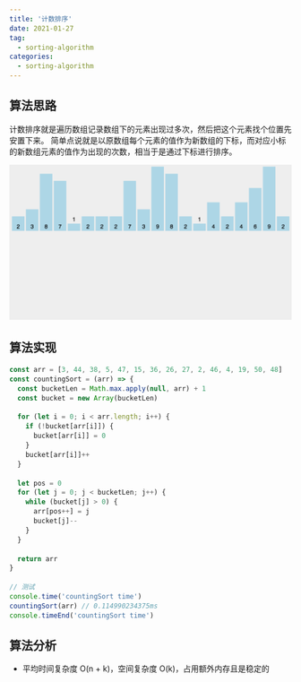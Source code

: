 ```yaml
---
title: '计数排序'
date: 2021-01-27
tag:
  - sorting-algorithm
categories:
  - sorting-algorithm
---
```


## 算法思路

计数排序就是遍历数组记录数组下的元素出现过多次，然后把这个元素找个位置先安置下来。
简单点说就是以原数组每个元素的值作为新数组的下标，而对应小标的新数组元素的值作为出现的次数，相当于是通过下标进行排序。

![计数排序](./images/counting_sort.gif)

## 算法实现

```js
const arr = [3, 44, 38, 5, 47, 15, 36, 26, 27, 2, 46, 4, 19, 50, 48]
const countingSort = (arr) => {
  const bucketLen = Math.max.apply(null, arr) + 1
  const bucket = new Array(bucketLen)

  for (let i = 0; i < arr.length; i++) {
    if (!bucket[arr[i]]) {
      bucket[arr[i]] = 0
    }
    bucket[arr[i]]++
  }

  let pos = 0
  for (let j = 0; j < bucketLen; j++) {
    while (bucket[j] > 0) {
      arr[pos++] = j
      bucket[j]--
    }
  }

  return arr
}

// 测试
console.time('countingSort time')
countingSort(arr) // 0.114990234375ms
console.timeEnd('countingSort time')
```

## 算法分析

- 平均时间复杂度 O(n + k)，空间复杂度 O(k)，占用额外内存且是稳定的
